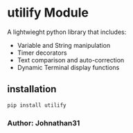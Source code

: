# utilify Module

A lightwieght python library that includes:
- Variable and String manipulation
- Timer decorators
- Text comparison and auto-correction
- Dynamic Terminal display functions

## installation
```bash
pip install utilify
```

### Author: Johnathan31
